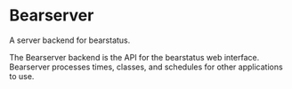 # Bearserver
A server backend for bearstatus.


The Bearserver backend is the API for the bearstatus web interface. Bearserver processes times, classes, and schedules for other applications to use.
